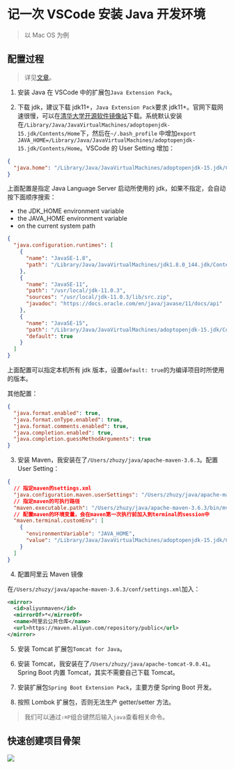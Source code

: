 # 记一次 VSCode 安装 Java 开发环境

> 以 Mac OS 为例

## 配置过程

> 详见[文章](https://code.visualstudio.com/docs/java/java-tutorial#_settings-for-the-jdk)。

1. 安装 Java 在 VSCode 中的扩展包`Java Extension Pack`。

2. 下载 jdk，建议下载 jdk11+，`Java Extension Pack`要求 jdk11+。官网下载网速很慢，可以在[清华大学开源软件镜像站](https://mirrors.tuna.tsinghua.edu.cn/AdoptOpenJDK/15/jdk/x64/mac/)下载。系统默认安装在`/Library/Java/JavaVirtualMachines/adoptopenjdk-15.jdk/Contents/Home`下，然后在`~/.bash_profile` 中增加`export JAVA_HOME=/Library/Java/JavaVirtualMachines/adoptopenjdk-15.jdk/Contents/Home`。VSCode 的 User Setting 增加：

```json
{
  "java.home": "/Library/Java/JavaVirtualMachines/adoptopenjdk-15.jdk/Contents/Home"
}
```

上面配置是指定 Java Language Server 启动所使用的 jdk，如果不指定，会自动按下面顺序搜索：

- the JDK_HOME environment variable
- the JAVA_HOME environment variable
- on the current system path

```json
{
  "java.configuration.runtimes": [
    {
      "name": "JavaSE-1.8",
      "path": "/Library/Java/JavaVirtualMachines/jdk1.8.0_144.jdk/Contents/Home"
    },
    {
      "name": "JavaSE-11",
      "path": "/usr/local/jdk-11.0.3",
      "sources": "/usr/local/jdk-11.0.3/lib/src.zip",
      "javadoc": "https://docs.oracle.com/en/java/javase/11/docs/api"
    },
    {
      "name": "JavaSE-15",
      "path": "/Library/Java/JavaVirtualMachines/adoptopenjdk-15.jdk/Contents/Home",
      "default": true
    }
  ]
}
```

上面配置可以指定本机所有 jdk 版本，设置`default: true`的为编译项目时所使用的版本。

其他配置：

```json
{
  "java.format.enabled": true,
  "java.format.onType.enabled": true,
  "java.format.comments.enabled": true,
  "java.completion.enabled": true,
  "java.completion.guessMethodArguments": true
}
```

3. 安装 Maven，我安装在了`/Users/zhuzy/java/apache-maven-3.6.3`。配置 User Setting：

```json
{
  // 指定maven的settings.xml
  "java.configuration.maven.userSettings": "/Users/zhuzy/java/apache-maven-3.6.3/conf/settings.xml",
  // 指定maven的可执行路径
  "maven.executable.path": "/Users/zhuzy/java/apache-maven-3.6.3/bin/mvn",
  // 配置maven的环境变量，会在maven第一次执行前加入到terminal的session中
  "maven.terminal.customEnv": [
    {
      "environmentVariable": "JAVA_HOME",
      "value": "/Library/Java/JavaVirtualMachines/adoptopenjdk-15.jdk/Contents/Home"
    }
  ]
}
```

4. 配置阿里云 Maven 镜像

在`/Users/zhuzy/java/apache-maven-3.6.3/conf/settings.xml`加入：

```xml
<mirror>
  <id>aliyunmaven</id>
  <mirrorOf>*</mirrorOf>
  <name>阿里云公共仓库</name>
  <url>https://maven.aliyun.com/repository/public</url>
</mirror>
```

5. 安装 Tomcat 扩展包`Tomcat for Java`。

6. 安装 Tomcat，我安装在了`/Users/zhuzy/java/apache-tomcat-9.0.41`。Spring Boot 内置 Tomcat，其实不需要自己下载 Tomcat。

7. 安装扩展包`Spring Boot Extension Pack`，主要方便 Spring Boot 开发。

8. 按照 Lombok 扩展包，否则无法生产 getter/setter 方法。

> 我们可以通过`⇧⌘P`组合键然后输入`java`查看相关命令。

## 快速创建项目骨架

![](@images/vscode_create_javaproject.png)
